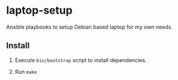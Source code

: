 # laptop-setup

Ansible playbooks to setup Debian based laptop for my own needs.


## Install

1. Execute `bin/bootstrap` script to install dependencies.

2. Run `make`
